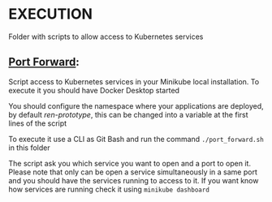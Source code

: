 # EXECUTION

Folder with scripts to allow access to Kubernetes services

## [Port Forward](port_forward.sh): 

Script access to Kubernetes services in your Minikube local installation. To execute it you should have Docker Desktop started

You should configure the namespace where your applications are deployed, by default *ren-prototype*, this can be changed into a variable at the first lines of the script

To execute it use a CLI as Git Bash and run the command `./port_forward.sh` in this folder

The script ask you which service you want to open and a port to open it. Please note that only can be open a service simultaneously in a same port and you should have the services running to access to it. If you want know how services are running check it using `minikube dashboard`
